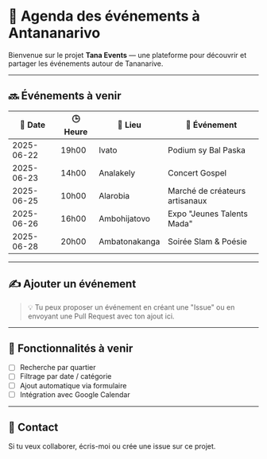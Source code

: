 # 📆 Agenda des événements à Antananarivo

Bienvenue sur le projet **Tana Events** — une plateforme pour découvrir et partager les événements autour de Tananarive.

---

## 🔜 Événements à venir

| 📅 Date       | 🕒 Heure  | 📍 Lieu           | 🎉 Événement                      |
|--------------|----------|------------------|----------------------------------|
| 2025-06-22   | 19h00    | Ivato            | Podium sy Bal Paska              |
| 2025-06-23   | 14h00    | Analakely        | Concert Gospel                   |
| 2025-06-25   | 10h00    | Alarobia         | Marché de créateurs artisanaux   |
| 2025-06-26   | 16h00    | Ambohijatovo     | Expo "Jeunes Talents Mada"       |
| 2025-06-28   | 20h00    | Ambatonakanga    | Soirée Slam & Poésie             |

---

## ✍️ Ajouter un événement

> 💡 Tu peux proposer un événement en créant une "Issue" ou en envoyant une Pull Request avec ton ajout ici.

---

## 🔧 Fonctionnalités à venir

- [ ] Recherche par quartier
- [ ] Filtrage par date / catégorie
- [ ] Ajout automatique via formulaire
- [ ] Intégration avec Google Calendar

---

## 📢 Contact

Si tu veux collaborer, écris-moi ou crée une issue sur ce projet.